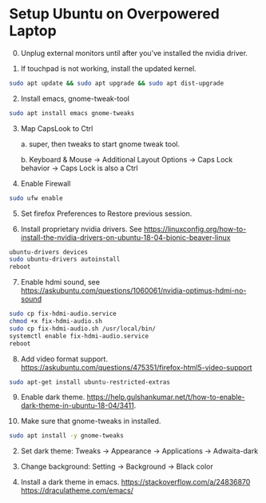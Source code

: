 # Setup Ubuntu on Overpowered Laptop

0. Unplug external monitors until after you've installed the nvidia driver.

1. If touchpad is not working, install the updated kernel. 
```bash
sudo apt update && sudo apt upgrade && sudo apt dist-upgrade
```

2. Install emacs, gnome-tweak-tool
```bash
sudo apt install emacs gnome-tweaks
```

3. Map CapsLook to Ctrl

    a. super, then tweaks to start gnome tweak tool. 
    
    b. Keyboard & Mouse -> Additional Layout Options -> Caps Lock behavior -> Caps Lock is also a Ctrl
    
4. Enable Firewall
```bash
sudo ufw enable
```    

5. Set firefox Preferences to Restore previous session.

6. Install proprietary nvidia drivers. See https://linuxconfig.org/how-to-install-the-nvidia-drivers-on-ubuntu-18-04-bionic-beaver-linux
```bash
ubuntu-drivers devices
sudo ubuntu-drivers autoinstall
reboot
```

7. Enable hdmi sound, see https://askubuntu.com/questions/1060061/nvidia-optimus-hdmi-no-sound
```bash
sudo cp fix-hdmi-audio.service
chmod +x fix-hdmi-audio.sh
sudo cp fix-hdmi-audio.sh /usr/local/bin/
systemctl enable fix-hdmi-audio.service
reboot
```

8. Add video format support. https://askubuntu.com/questions/475351/firefox-html5-video-support
```bash
sudo apt-get install ubuntu-restricted-extras
```

9. Enable dark theme. https://help.gulshankumar.net/t/how-to-enable-dark-theme-in-ubuntu-18-04/3411.

  1. Make sure that gnome-tweaks in installed. 
```bash
sudo apt install -y gnome-tweaks
```

  2. Set dark theme: Tweaks -> Appearance -> Applications -> Adwaita-dark
  
  3. Change background: Setting -> Background -> Black color
  
  4. Install a dark theme in emacs. https://stackoverflow.com/a/24836870 https://draculatheme.com/emacs/

